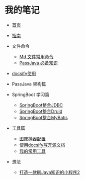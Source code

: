 <!-- docs/_sidebar.md -->

# 我的笔记

* [首页](zh-cn/)
* [指南](zh-cn/guide)
* 文件命令
  * [Md 文件常用命令](mdFile/commond/md文件常用命令.md)
  * [PassJava 必备知识](introduction/PassJava_introduction_02.md)

* [docsify使用](mdFile/problem/docsify使用问题.md "docsify使用问题")
* PassJava 架构篇
* SpringBoot 学习篇

  * [SpringBoot整合JDBC](springboot-tech/spring-boot-05-data-jdbc.md)
  * [SpringBoot整合Druid](springboot-tech/spring-boot-06-data-druid.md)
  * [SpringBoot整合MyBatis](springboot-tech/spring-boot-07-data-mybatis.md)
* 工具篇

  * [图床神器配置](tools/图床神器配置.md)
  * [使用docsify写开源文档](tools/使用docsify写开源文档.md)
  * [我的常用工具](tools/我的常用工具.md)
* 想法

  * [打造一款刷Java知识的小程序2](idea/打造一款刷Java知识的小程序2.md)
